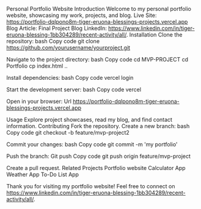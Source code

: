 Personal Portfolio Website
Introduction
Welcome to my personal portfolio website, showcasing my work, projects, and blog.
Live Site: https://portfolio-dqlpono8m-tiger-eruona-blessings-projects.vercel.app
Blog Article: Final Project Blog
LinkedIn: https://www.linkedin.com/in/tiger-eruona-blessing-1bb304289/recent-activity/all/.
Installation
Clone the repository:
bash
Copy code
git clone https://github.com/yourusername/yourproject.git


Navigate to the project directory:
bash
Copy code
cd MVP-PROJECT
cd Portfolio
cp index.html .. 


Install dependencies:
bash
Copy code
vercel login


Start the development server:
bash
Copy code
vercel 


Open in your browser:
Url 
https://portfolio-dqlpono8m-tiger-eruona-blessings-projects.vercel.app


Usage
Explore project showcases, read my blog, and find contact information.
Contributing
Fork the repository.
Create a new branch:
bash
Copy code
git checkout -b feature/mvp-project2


Commit your changes:
bash
Copy code
git commit -m 'my portfolio'


Push the branch:
Git push
Copy code
git push origin feature/mvp-project


Create a pull request.
Related Projects
Portfolio website
Calculator App
Weather App
To-Do List App

Thank you for visiting my portfolio website! Feel free to connect on https://www.linkedin.com/in/tiger-eruona-blessing-1bb304289/recent-activity/all/.
